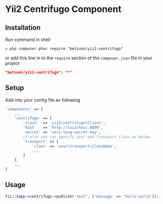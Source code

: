 # Yii2 Centrifugo Component

## Installation
Run command in shell
```shell
> php composer.phar require "betsuno/yii2-centrifugo"
```
or add this line in to the `require` section of the `composer.json` file in your project 
```json
"betsuno/yii2-centrifugo": "*"
```

## Setup
Add into your config file as following
```php
'components' => [
	...
	'centrifugo' => [
		'class'  => 'yii2\centrifugo\Client',
		'host'   => 'http://localhost:8000',
		'secret' => 'very-long-secret-key',
		// also you can specify your own transport class as below
		'transport' => [
			'class' => 'your\transport\ClassName',
			...
		]
	],
	...
]
```

## Usage
```php
Yii::$app->centrifugo->publish('test', ['message' => 'hello world']);
```
